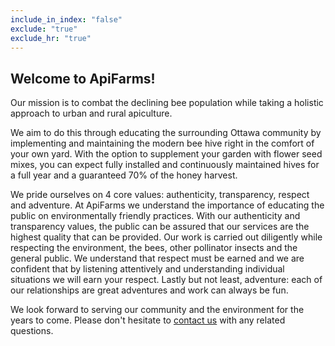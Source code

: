 ```yaml
---
include_in_index: "false"
exclude: "true" 
exclude_hr: "true"
---
```



## Welcome to ApiFarms!

Our mission is to combat the declining bee population while taking a holistic approach to urban and rural apiculture. 

We aim to do this through educating the surrounding Ottawa community by implementing and maintaining the modern bee hive right in the comfort of your own yard. With the option to supplement your garden with flower seed mixes, you can expect fully installed and continuously maintained hives for a full year and a guaranteed 70% of the honey harvest.  


We pride ourselves on 4 core values: authenticity, transparency, respect and adventure. At ApiFarms we understand the importance of educating the public on environmentally friendly practices. With our authenticity and transparency values, the public can be assured that our services are the highest quality that can be provided. Our work is carried out diligently while respecting the environment, the bees, other pollinator insects and the general public. We understand that respect must be earned and we are confident that by listening attentively and understanding individual situations we will earn your respect. Lastly but not least,  adventure: each of our relationships are great adventures and work can always be fun. 


We look forward to serving our community and the environment for the years to come. Please don't hesitate to [contact us](./contact/) with any related questions.       

